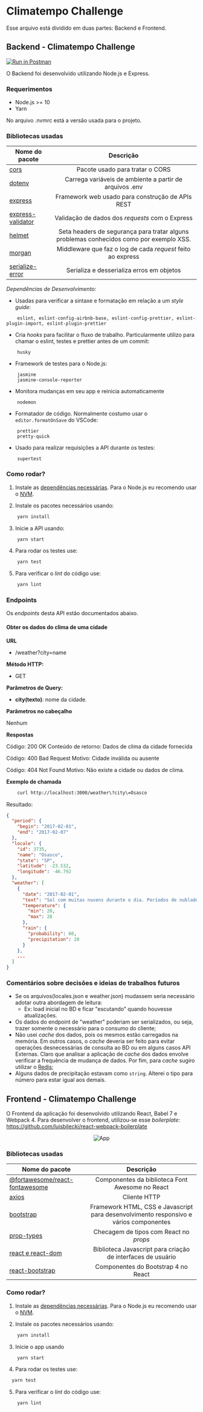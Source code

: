 # Climatempo Challenge

Esse arquivo está dividido em duas partes: Backend e Frontend.

## Backend - Climatempo Challenge

[![Run in Postman](https://run.pstmn.io/button.svg)](https://app.getpostman.com/run-collection/d3ad0f07047600f4be66)

O Backend foi desenvolvido utilizando Node.js e Express.

### Requerimentos

- Node.js >= 10
- Yarn

No arquivo .nvmrc está a versão usada para o projeto.

### Bibliotecas usadas

| Nome do pacote                                                       |                                        Descrição                                        |
| -------------------------------------------------------------------- | :-------------------------------------------------------------------------------------: |
| [cors](https://www.npmjs.com/package/cors)                           |                             Pacote usado para tratar o CORS                             |
| [dotenv](https://www.npmjs.com/package/dotenv)                       |                 Carrega variáveis de ambiente a partir de arquivos .env                 |
| [express](https://www.npmjs.com/package/express)                     |                    Framework web usado para construção de APIs REST                     |
| [express-validator](https://www.npmjs.com/package/express-validator) |                     Validação de dados dos _requests_ com o Express                     |
| [helmet](https://www.npmjs.com/package/helmet)                       | Seta headers de segurança para tratar alguns problemas conhecidos como por exemplo XSS. |
| [morgan](https://www.npmjs.com/package/morgan)                       |               Middleware que faz o log de cada _request_ feito ao express               |
| [serialize-error](https://www.npmjs.com/package/serialize-error)     |                        Serializa e desserializa erros em objetos                        |

_Dependências de Desenvolvimento:_

- Usadas para verificar a sintaxe e formatação em relação a um _style guide_:

```
    eslint, eslint-config-airbnb-base, eslint-config-prettier, eslint-plugin-import, eslint-plugin-prettier
```

- Cria _hooks_ para facilitar o fluxo de trabalho. Particularmente utilizo para chamar o eslint, testes e prettier antes de um commit:

```
    husky
```

- Framework de testes para o Node.js:

```
    jasmine
    jasmine-console-reporter
```

- Monitora mudanças em seu app e reinicia automaticamente

```
    nodemon
```

- Formatador de código. Normalmente costumo usar o `editor.formatOnSave` do VSCode:

```
    prettier
    pretty-quick
```

- Usado para realizar requisições a API durante os testes:

```
    supertest
```

### Como rodar?

1. Instale as [dependências necessárias](#requerimentos). Para o Node.js eu recomendo usar o [NVM](https://github.com/nvm-sh/nvm).

2. Instale os pacotes necessários usando:

```bash
    yarn install
```

3. Inicie a API usando:

```bash
    yarn start
```

4. Para rodar os testes use:

```bash
    yarn test
```

5. Para verificar o _lint_ do código use:

```bash
    yarn lint
```

### Endpoints

Os _endpoints_ desta API estão documentados abaixo.

#### Obter os dados do clima de uma cidade

**URL**

- /weather?city=name

**Método HTTP:**

- GET

**Parâmetros de Query:**

- **city(texto)**: nome da cidade.

**Parâmetros no cabeçalho**

Nenhum

**Respostas**

Código: 200 OK
Conteúdo de retorno: Dados de clima da cidade fornecida

Código: 400 Bad Request
Motivo: Cidade inválida ou ausente

Código: 404 Not Found
Motivo: Não existe a cidade ou dados de clima.

**Exemplo de chamada**

```bash
    curl http://localhost:3000/weather\?city\=Osasco
```

Resultado:

```json
{
  "period": {
    "begin": "2017-02-01",
    "end": "2017-02-07"
  },
  "locale": {
    "id": 3735,
    "name": "Osasco",
    "state": "SP",
    "latitude": -23.532,
    "longitude": -46.792
  },
  "weather": [
    {
      "date": "2017-02-01",
      "text": "Sol com muitas nuvens durante o dia. Períodos de nublado, com chuva a qualquer hora.",
      "temperature": {
        "min": 20,
        "max": 28
      },
      "rain": {
        "probability": 60,
        "precipitation": 20
      }
    },
    ...
  ]
}
```

### Comentários sobre decisões e ideias de trabalhos futuros

- Se os arquivos(locales.json e weather.json) mudassem seria necessário adotar outra abordagem de leitura:
  - Ex: load inicial no BD e ficar "escutando" quando houvesse atualizações.
- Os dados do endpoint de "weather" poderiam ser serializados, ou seja, trazer somente o necessário para o consumo do cliente;
- Não usei _cache_ dos dados, pois os mesmos estão carregados na memória. Em outros casos, o _cache_ deveria ser feito para evitar operações desnecessárias de consulta ao BD ou em alguns casos API Externas. Claro que analisar a aplicação de _cache_ dos dados envolve verificar a frequência de mudança de dados. Por fim, para _cache_ sugiro utilizar o [Redis](https://redis.io/);
- Alguns dados de precipitação estavam como `string`. Alterei o tipo para número para estar igual aos demais.

## Frontend - Climatempo Challenge

O Frontend da aplicação foi desenvolvido utilizando React, Babel 7 e Webpack 4.
Para desenvolver o frontend, utilizou-se esse _boilerplate_: https://github.com/luisbilecki/react-webpack-boilerplate

<p align="center">
  <img alt="App" src="https://i.imgur.com/wUk3774.png">
</p>

### Bibliotecas usadas

| Nome do pacote                                                                     |                                       Descrição                                       |
| ---------------------------------------------------------------------------------- | :-----------------------------------------------------------------------------------: |
| [@fortawesome/react-fontawesome](https://github.com/FortAwesome/react-fontawesome) |                    Componentes da biblioteca Font Awesome no React                    |
| [axios](https://www.npmjs.com/package/axios)                                       |                                     Cliente HTTP                                      |
| [bootstrap](https://www.npmjs.com/package/bootstrap)                               | Framework HTML, CSS e Javascript para desenvolvimento responsivo e vários componentes |
| [prop-types](https://www.npmjs.com/package/prop-types)                             |                        Checagem de tipos com React no _props_                         |
| [react e react-dom](https://github.com/facebook/react)                             |              Biblioteca Javascript para criação de interfaces de usuário              |
| [react-bootstrap](https://www.npmjs.com/package/react-bootstrap)                   |                          Componentes do Bootstrap 4 no React                          |

### Como rodar?

1. Instale as [dependências necessárias](#requerimentos). Para o Node.js eu recomendo usar o [NVM](https://github.com/nvm-sh/nvm).

2. Instale os pacotes necessários usando:

```bash
    yarn install
```

3. Inicie o app usando

```bash
    yarn start
```

4. Para rodar os testes use:

```bash
  yarn test
```

5. Para verificar o _lint_ do código use:

```bash
    yarn lint
```
